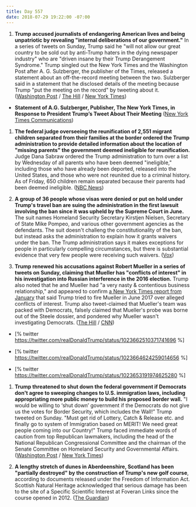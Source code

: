 ```yaml
---
title: Day 557
date: 2018-07-29 19:22:00 -07:00
---
```


1. **Trump accused journalists of endangering American lives and being unpatriotic by revealing "internal deliberations of our government."** In a series of tweets on Sunday, Trump said he "will not allow our great country to be sold out by anti-Trump haters in the dying newspaper industry" who are "driven insane by their Trump Derangement Syndrome." Trump singled out the New York Times and the Washington Post after A. G. Sulzberger, the publisher of the Times, released a statement about an off-the-record meeting between the two. Sulzberger said in a statement that he disclosed details of the meeting because Trump "put the meeting on the record" by tweeting about it. ([Washington Post](https://www.washingtonpost.com/politics/trump-says-he-called-media-enemy-of-the-people-in-meeting-with-ny-times-publisher/2018/07/29/fec5adee-9330-11e8-810c-5fa705927d54_story.html?utm_term=.3f04c3094771) / [The Hill](http://thehill.com/homenews/administration/399421-trump-calls-media-very-unpatriotic-for-reporting-on-government) / [New York Times](https://www.nytimes.com/2018/07/29/us/politics/trump-new-york-times-sulzberger.html))

* **Statement of A.G. Sulzberger, Publisher, The New York Times, in Response to President Trump’s Tweet About Their Meeting** ([New York Times Communications](https://www.nytco.com/statement-of-a-g-sulzberger-publisher-the-new-york-times-in-response-to-president-trumps-tweet-about-their-meeting/))

1. **The federal judge overseeing the reunification of 2,551 migrant children separated from their families at the border ordered the Trump administration to provide detailed information about the location of "missing parents" the government deemed ineligible for reunification.** Judge Dana Sabraw ordered the Trump administration to turn over a list by Wednesday of all parents who have been deemed "ineligible," including those who have already been deported, released into the United States, and those who were not reunited due to a criminal history. As of Friday, 650 children remain separated because their parents had been deemed ineligible. ([NBC News](https://www.nbcnews.com/politics/immigration/judge-orders-trump-administration-help-lawyers-find-missing-parents-migrant-n895596))

2. **A group of 36 people whose visas were denied or put on hold under Trump's travel ban are suing the administration in the first lawsuit involving the ban since it was upheld by the Supreme Court in June.** The suit names Homeland Security Secretary Kirstjen Nielsen, Secretary of State Mike Pompeo, and various other government agencies as the defendants. The suit doesn't challeng the constitutionality of the ban, but instead asks the administration to explain how it grants waivers under the ban. The Trump administration says it makes exceptions for people in particularly compelling circumstances, but there is substantial evidence that very few people were receiving such waivers. ([Vox](https://www.vox.com/2018/7/29/17625194/travel-muslim-ban-lawsuit-waiver-how))

3. **Trump renewed his accusations against Robert Mueller in a series of tweets on Sunday, claiming that Mueller has "conflicts of interest" in his investigation into Russian interference in the 2016 election.** Trump also noted that he and Mueller had "a very nasty & contentious business relationship," and appeared to confirm [a New York Times report from January](https://www.nytimes.com/2018/01/25/us/politics/trump-mueller-special-counsel-russia.html) that said Trump tried to fire Mueller in June 2017 over alleged conflicts of interest. Trump also tweet-claimed that Mueller's team was packed with Democrats, falsely claimed that Mueller's probe was borne out of the Steele dossier, and pondered why Mueller wasn't investigating Democrats. ([The Hill](http://thehill.com/homenews/administration/399427-trump-says-he-and-mueller-had-nasty-business-relationship) / [CNN](https://www.cnn.com/2018/07/29/politics/donald-trump-robert-mueller-twitter/index.html))

* \[% twitter https://twitter.com/realDonaldTrump/status/1023662510371741696 %\]

* \[% twitter https://twitter.com/realDonaldTrump/status/1023664624259014656 %\]

* \[% twitter https://twitter.com/realDonaldTrump/status/1023653191974625280 %\]

1. **Trump threatened to shut down the federal government if Democrats don't agree to sweeping changes to U.S. immigration laws, including appropriating more public money to build his proposed border wall.** "I would be willing to ‘shut down’ government if the Democrats do not give us the votes for Border Security, which includes the Wall!” Trump tweeted on Sunday. "Must get rid of Lottery, Catch & Release etc. and finally go to system of Immigration based on MERIT! We need great people coming into our Country!" Trump faced immediate words of caution from top Republican lawmakers, including the head of the National Republican Congressional Committee and the chairman of the Senate Committee on Homeland Security and Governmental Affairs. ([Washington Post](https://www.washingtonpost.com/politics/trump-threatens-again-to-shut-down-federal-government-over-border-wall-funding/2018/07/29/a8795546-9333-11e8-810c-5fa705927d54_story.html?utm_term=.48e4ae3b6d4b) / [New York Times](https://www.nytimes.com/2018/07/29/us/politics/trump-shutdown-republicans-midterms.html))

2. **A lengthy stretch of dunes in Aberdeenshire, Scotland has been "partially destroyed" by the construction of Trump's new golf course**, according to documents released under the Freedom of Information Act. Scottish Natural Heritage acknowledged that serious damage has been to the site of a Specific Scientific Interest at Foveran Links since the course opened in 2012. ([The Guardian](https://www.theguardian.com/us-news/2018/jul/29/donald-trump-golf-environment-sssi-damaged-broken-promises))